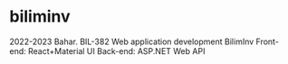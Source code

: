 # biliminv
2022-2023 Bahar. BIL-382 Web application development
BilimInv
Front-end: React+Material UI
Back-end: ASP.NET Web API